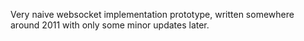 Very naive websocket implementation prototype, written somewhere around 2011 with only some minor updates later.